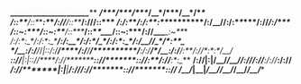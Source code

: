 ###
******___***********___***********___********************___***********___***********___***********___*****
*****/\**\*********/\**\*********/\**\******************/\__\*********/\**\*********/\__\*********/\**\****
****/::\**\*******/::\**\********\:\**\****************/:/**/********/::\**\*******/:/**/********/::\**\***
***/:/\:\**\*****/:/\:\**\********\:\**\**************/:/__/********/:/\:\**\*****/:/**/********/:/\*\**\**
**/::\~\:\**\***/::\~\:\**\*******/::\**\************/::\**\*___***/::\~\:\**\***/:/**/**___***_\:\~\*\**\*
*/:/\:\*\:\__\*/:/\:\*\:\__\*****/:/\:\__\**********/:/\:\**/\__\*/:/\:\*\:\__\*/:/__/**/\__\*/\*\:\*\*\__\
*\/__\:\/:/**/*\/_|::\/:/**/****/:/**\/__/**********\/__\:\/:/**/*\/__\:\/:/**/*\:\**\*/:/**/*\:\*\:\*\/__/
******\::/**/*****|:|::/**/****/:/**/********************\::/**/*******\::/**/***\:\**/:/**/***\:\*\:\__\**
******/:/**/******|:|\/__/*****\/__/*********************/:/**/********/:/**/*****\:\/:/**/*****\:\/:/**/**
*****/:/**/*******|:|**|********************************/:/**/********/:/**/*******\::/**/*******\::/**/***
*****\/__/*********\|__|********************************\/__/*********\/__/*********\/__/*********\/__/****
###
